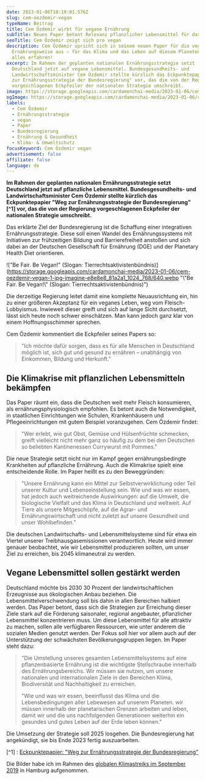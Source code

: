 ```yaml
---
date: 2023-01-06T10:19:01.576Z
slug: cem-oezdemir-vegan
typeName: Beitrag
title: Cem Özdemir wirbt für vegane Ernährung
subTitle: Neues Paper betont Relevanz pflanzlicher Lebensmittel für das Klima
seoTitle: Cem Özdemir zeigt sich pro vegan
description: Cem Özdemir spricht sich in seinem neuen Paper für die vegane
  Ernährungsweise aus – für das Klima und das Leben auf diesem Planeten. Jetzt
  alles erfahren!
excerpt: Im Rahmen der geplanten nationalen Ernährungsstrategie setzt
  Deutschland jetzt auf vegane Lebensmittel. Bundesgesundheits- und
  Landwirtschaftsminister Cem Özdemir stellte kürzlich das Eckpunktepapier "Weg
  zur Ernährungsstrategie der Bundesregierung" vor, das die von der Regierung
  vorgeschlagenen Eckpfeiler der nationalen Strategie umschreibt.
image: https://storage.googleapis.com/cardamonchai-media/2023-01-06/cem-oezdemir-vegan-jpg-imagine-a89808_878344_1024_768/640.webp
ogImage: https://storage.googleapis.com/cardamonchai-media/2023-01-06/cem-oezdemir-vegan-og-jpg-imagine-f8f8f8_8d8c62_1200_628/640.webp
labels:
  - Cem Özdemir
  - Ernährungsstrategie
  - vegan
  - Paper
  - Bundesregierung
  - Ernährung & Gesundheit
  - Klima- & Umweltschutz
focusKeyword: Cem Özdemir vegan
advertisement: false
affiliate: false
language: de
---
```

**Im Rahmen der geplanten nationalen Ernährungsstrategie setzt Deutschland jetzt auf pflanzliche Lebensmittel. Bundesgesundheits- und Landwirtschaftsminister Cem Özdemir stellte kürzlich das Eckpunktepapier "Weg zur Ernährungsstrategie der Bundesregierung"[^1] vor, das die von der Regierung vorgeschlagenen Eckpfeiler der nationalen Strategie umschreibt.**

Das erklärte Ziel der Bundesregierung ist die Schaffung einer integrativen Ernährungsstrategie. Diese soll einen Wandel des Ernährungssystems mit Initiativen zur frühzeitigen Bildung und Barrierefreiheit anstoßen und sich dabei an der Deutschen Gesellschaft für Ernährung (DGE) und der Planetary Health Diet orientieren.

!["Be Fair. Be Vegan!" (Slogan: Tierrechtsaktivistenbündnis)](https://storage.googleapis.com/cardamonchai-media/2023-01-06/cem-oezdemir-vegan-1-jpg-imagine-e8e8e8_81a2a1_1024_768/640.webp "\\"Be Fair. Be Vegan!\\" (Slogan: Tierrechtsaktivistenbündnis)")

Die derzeitige Regierung leitet damit eine komplette Neuausrichtung ein, hin zu einer größeren Akzeptanz für ein veganes Leben, weg vom Fleisch-Lobbyismus. Inwieweit dieser greift und sich auf lange Sicht durchsetzt, lässt sich heute noch schwer einschätzen. Man kann jedoch ganz klar von einem Hoffnungsschimmer sprechen.

Cem Özdemir kommentiert die Eckpfeiler seines Papers so:

> "Ich möchte dafür sorgen, dass es für alle Menschen in Deutschland möglich ist, sich gut und gesund zu ernähren – unabhängig von Einkommen, Bildung und Herkunft."

## Die Klimakrise mit pflanzlichen Lebensmitteln bekämpfen

Das Paper räumt ein, dass die Deutschen weit mehr Fleisch konsumieren, als ernährungsphysiologisch empfohlen. Es betont auch die Notwendigkeit, in staatlichen Einrichtungen wie Schulen, Krankenhäusern und Pflegeeinrichtungen mit gutem Beispiel voranzugehen. Cem Özdemir findet:

> "Wer erlebt, wie gut Obst, Gemüse und Hülsenfrüchte schmecken, greift vielleicht nicht mehr ganz so häufig zu dem bei den Deutschen so beliebten Kantinenessen Currywurst mit Pommes."

Die neue Strategie setzt nicht nur im Kampf gegen ernährungsbedingte Krankheiten auf pflanzliche Ernährung. Auch die Klimakrise spielt eine entscheidende Rolle. Im Paper heißt es zu den Beweggründen:

> "Unsere Ernährung kann ein Mittel zur Selbstverwirklichung oder Teil unserer Kultur und Lebenseinstellung sein. Wie und was wir essen, hat jedoch auch weitreichende Auswirkungen: auf die Umwelt, die biologische Vielfalt und das Klima in Deutschland und weltweit. Auf Tiere als unsere Mitgeschöpfe, auf die Agrar- und Ernährungswirtschaft und nicht zuletzt auf unsere Gesundheit und unser Wohlbefinden."

Die deutschen Landwirtschafts- und Lebensmittelsysteme sind für etwa ein Viertel unserer Treibhausgasemissionen verantwortlich. Heute wird immer genauer beobachtet, wie wir Lebensmittel produzieren sollten, um unser Ziel zu erreichen, bis 2045 klimaneutral zu werden.

## Vegane Lebensmittel sollen gestärkt werden

Deutschland möchte bis 2030 30 Prozent der landwirtschaftlichen Erzeugnisse aus ökologischen Anbau beziehen. Die Lebensmittelverschwendung soll bis dahin in allen Bereichen halbiert werden. Das Paper betont, dass sich die Strategien zur Erreichung dieser Ziele stark auf die Förderung saisonaler, regional angebauter, pflanzlicher Lebensmittel konzentrieren muss. Um diese Lebensmittel für alle attraktiv zu machen, sollen alle verfügbaren Ressourcen, wie unter anderem die sozialen Medien genutzt werden. Der Fokus soll hier vor allem auch auf der Unterstützung der schwächsten Bevölkerungsgruppen liegen. Im Paper steht dazu: 

> "Die Umstellung unseres gesamten Lebensmittelsystems auf eine pflanzenbasierte Ernährung ist die wichtigste Stellschraube innerhalb des Ernährungsbereichs. Wir müssen sie nutzen, um unsere nationalen und internationalen Ziele in den Bereichen Klima, Biodiversität und Nachhaltigkeit zu erreichen.
>
> "Wie und was wir essen, beeinflusst das Klima und die Lebensbedingungen aller Lebewesen auf unserem Planeten. wir müssen innerhalb der planetarischen Grenzen arbeiten und leben, damit wir und die uns nachfolgenden Generationen weiterhin ein gesundes und gutes Leben auf der Erde leben können."

Die Umsetzung der Strategie soll 2025 losgehen. Die Bundesregierung hat angekündigt, sie bis Ende 2023 fertig auszuarbeiten.

[^1] : [Eckpunktepapier: "Weg zur Ernährungsstrategie der Bundesregierung"](https://www.bmel.de/SharedDocs/Downloads/DE/_Ernaehrung/ernaehrungsstrategie-eckpunktepapier.pdf?__blob=publicationFile&v=4)

Die Bilder habe ich im Rahmen des [globalen Klimastreiks im September 2019](/2019/09/allefuersklima-hamburg/) in Hamburg aufgenommen.